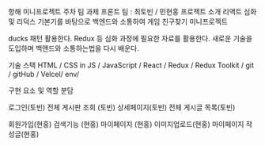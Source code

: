 항해 미니프로젝트 주차 팀 과제
프론트 팀 : 최토빈 / 민현홍
프로젝트 소개
리액트 심화 및 리덕스 기본기를 바탕으로 백엔드와 소통하여 게임 친구찾기 미니프로젝트

ducks 패턴 활용한다.
Redux 등 심화 과정에 필요한 자료를 활용한다.
새로운 기술을 도입하며 백앤드와 소통하는법을 다시 배운다.

기술 스택
HTML / CSS in JS / JavaScript / React / Redux / Redux Toolkit / git / gitHub / Velcel/ env/

구현 요소 및 역할 분담

로그인(토빈) 
전체 게시판 조회 (토빈) 
상세페이지(토빈) 
전체 게시글 목록(토빈) 

회원가입(현홍)
검색기능 (현홍) 
마이페이지 (현홍) 
이미지업로드(현홍) 
마이페이지 작성글(현홍)

